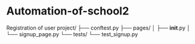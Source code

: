 # Automation-of-school2
Registration of user
project/
├── conftest.py
├── pages/
│   ├── __init__.py
│   └── signup_page.py
└── tests/
    └── test_signup.py

